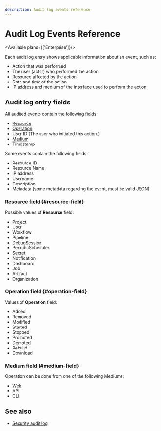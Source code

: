 ```yaml
---
description: Audit log events reference
---
```


# Audit Log Events Reference

<Available plans={['Enterprise']}/>

Each audit log entry shows applicable information about an event, such as:

- Action that was performed
- The user (actor) who performed the action
- Resource affected by the action
- Date and time of the action
- IP address and medium of the interface used to perform the action

## Audit log entry fields

All audited events contain the following fields:

- [Resource](#resource-field)
- [Operation](#operation-field)
- User ID (The user who initiated this action.)
- [Medium](#medium-field)
- Timestamp

Some events contain the following fields:

- Resource ID
- Resource Name
- IP address
- Username
- Description
- Metadata (some metadata regarding the event, must be valid JSON)

### Resource field {#resource-field}

Possible values of **Resource** field:

- Project
- User
- Workflow
- Pipeline
- DebugSession
- PeriodicScheduler
- Secret
- Notification
- Dashboard
- Job
- Artifact
- Organization

### Operation field {#operation-field}

Values of **Operation** field:

- Added
- Removed
- Modified
- Started
- Stopped
- Promoted
- Demoted
- Rebuild
- Download

### Medium field {#medium-field}

Operation can be done from one of the following Mediums:

- Web
- API
- CLI

## See also

- [Security audit log](../using-semaphore/organizations#audit-log)
